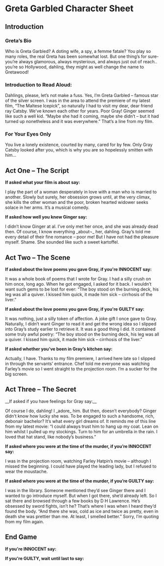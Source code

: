 <h1> Greta Garbled Character Sheet </h1>

<h2> Introduction </h2>

<h3> Greta’s Bio </h3>
<p>Who is Greta Garbled? A doting wife, a spy, a femme fatale? You play so many roles, the real Greta has been somewhat lost. But one thing’s for sure- you’re always glamorous, always mysterious, and always just out of reach.. you’re so Hollywood, dahling, they might as well change the name to Gretawood!  </p>

<h3> Introduction to Read Aloud: </h3>
<p>Dahlings, please, let’s not make a fuss. Yes, I’m Greta Garbled – famous star of the silver screen. I was in the area to attend the premiere of my latest film, “The Maltese Icepick”, so naturally I had to visit my dear, dear friend ray Catsby. We’ve known each other for years. Poor Gray! Ginger seemed like such a well kid. “Maybe she had it coming, maybe she didn’t – but it had turned up nonetheless and it was everywhere.” That’s a line from my film. </p>

<h3> For Your Eyes Only </h3>
<p>You live a lonely existence, courted by many, cared for by few. Only Gray Catsby looked after you, which is why you are so hopelessly smitten with him…  </p>


<h2> Act One – The Script </h2>

__If asked what your film is about say:__
<p>I play the part of a woman desperately in love with a man who is married to another. Slowly but surely, her obsession grows until, at the very climax, she kills the other woman and the poor, broken hearted widower seeks solace in her arms. It’s a musical comedy. </p>
  
__If asked how well you knew Ginger say:__
<p>  I didn’t know Ginger at al. I’ve only met her once, and she was already dead then. Of course, I know everything _about¬_ her, dahling. Gray’s told me every detail of their fine romance – poor me!  But I have not had the pleasure myself. Shame. She sounded like such a sweet kartoffel. </p>


<h2> Act Two – The Scene </h2>
 
__If asked about the love poems you gave Gray, if you're INNOCENT say:__
<p> It was a whole book of poems that I wrote for Gray. I had a silly crush on him once, long ago. When he got engaged, I asked for it back. I wouldn’t want such gems to be lost for ever: “The boy stood on the burning deck, his leg was all a quiver. I kissed him quick, it made him sick – cirrhosis of the liver.” </p>

__If asked about the love poems you gave Gray, if you're GUILTY say:__
<p> It was nothing, just a silly token of affection. A joke gift I once gave to Gray. Naturally, I didn’t want Ginger to read it and get the wrong idea so I slipped into Gray’s study earlier to retrieve it. It was a good thing I did. It contained some truly awful poetry:  “The boy stood on the burning deck, his leg was all a quiver. I kissed him quick, it made him sick – cirrhosis of the liver.” </p>

__If asked whether you’ve been in Gray’s kitchen say:__
<p> Actually, I have. Thanks to my film premiere, I arrived here late so I slipped in through the servants’ entrance. Chef told me everyone was watching Farley’s movie so I went straight to the projection room. I’m a sucker for the big screen. </p>


<h2> Act Three – The Secret </h2>
__If asked if you have feelings for Gray say:__
<p> Of course I do, dahling! I _adore_ him. But then, doesn’t everybody? Ginger didn’t know how lucky she was. To be engaged to such a handsome, rich, debonair bachelor? It’s what every girl dreams of. It reminds me of this line from  my latest movie: “I could always trust him to hang up my coat. Lean on him whilst I pulled up my stockings. Turn to him for an umbrella in the rain. I loved that hat stand, like nobody’s business.” </p>

__If asked where you were at the time of the murder, if you’re INNOCENT say:__
<p> I was in the projection room, watching Farley Hatpin’s movie – although I missed the beginning. I could have played the leading lady, but I refused to wear the moustache. </p>
  
__If asked where you were at the time of the murder, if you’re GUILTY say:__
<p> I was in the library. Someone mentioned they’d see Ginger there and I wanted to go introduce myself. But when I got there, she’d already left. So I sat there and browsed through a few books by D H Lawrence. He’s obsessed by sword fights, isn’t he? That’s where I was when I heard they’d found the body. “And there she was, cold as ice and twice as pretty, even in death she was prettier than me. At least, I smelled better.” Sorry, I’m quoting from my film again.  </p>


<h2> End Game </h2>

__If you're INNOCENT say:__
<p> </p>

__If you're GUILTY, wait until last to say:__
<p>  </p>

